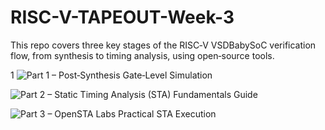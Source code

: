 # RISC-V-TAPEOUT-Week-3

This repo covers three key stages of the RISC‑V VSDBabySoC verification flow, from synthesis to timing analysis, using open‑source tools.


1 ![Part 1 – Post‑Synthesis Gate‑Level Simulation](https://github.com/JANADINI/RISC-V-TAPEOUT-Week-3/tree/main/Part-1)
    

![Part 2 – Static Timing Analysis (STA) Fundamentals Guide]()


![Part 3 – OpenSTA Labs Practical STA Execution]()



   

  


